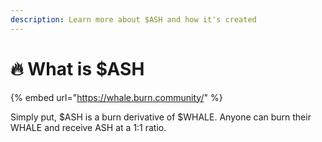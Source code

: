 ```yaml
---
description: Learn more about $ASH and how it's created
---
```


# 🔥 What is $ASH

{% embed url="https://whale.burn.community/" %}

Simply put, $ASH is a burn derivative of $WHALE. Anyone can burn their WHALE and receive ASH at a 1:1 ratio.

